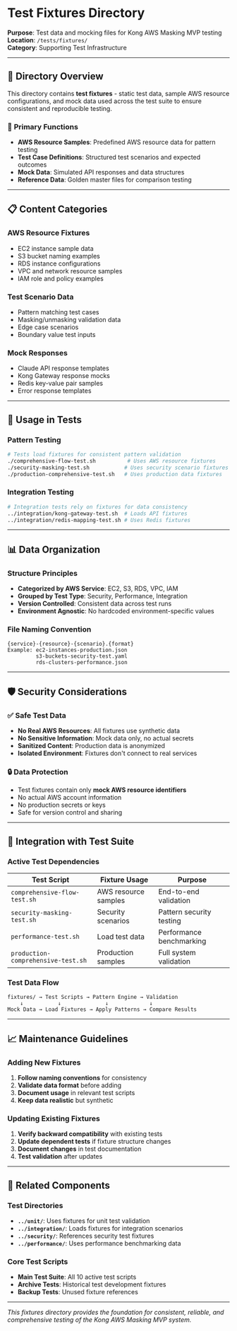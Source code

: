 # Test Fixtures Directory

**Purpose**: Test data and mocking files for Kong AWS Masking MVP testing  
**Location**: `/tests/fixtures/`  
**Category**: Supporting Test Infrastructure

---

## 📁 Directory Overview

This directory contains **test fixtures** - static test data, sample AWS resource configurations, and mock data used across the test suite to ensure consistent and reproducible testing.

### 🎯 **Primary Functions**
- **AWS Resource Samples**: Predefined AWS resource data for pattern testing
- **Test Case Definitions**: Structured test scenarios and expected outcomes
- **Mock Data**: Simulated API responses and data structures
- **Reference Data**: Golden master files for comparison testing

---

## 📋 **Content Categories**

### **AWS Resource Fixtures**
- EC2 instance sample data
- S3 bucket naming examples
- RDS instance configurations
- VPC and network resource samples
- IAM role and policy examples

### **Test Scenario Data**
- Pattern matching test cases
- Masking/unmasking validation data
- Edge case scenarios
- Boundary value test inputs

### **Mock Responses**
- Claude API response templates
- Kong Gateway response mocks
- Redis key-value pair samples
- Error response templates

---

## 🔧 **Usage in Tests**

### **Pattern Testing**
```bash
# Tests load fixtures for consistent pattern validation
./comprehensive-flow-test.sh          # Uses AWS resource fixtures
./security-masking-test.sh           # Uses security scenario fixtures
./production-comprehensive-test.sh   # Uses production data fixtures
```

### **Integration Testing**
```bash
# Integration tests rely on fixtures for data consistency
../integration/kong-gateway-test.sh  # Loads API fixtures
../integration/redis-mapping-test.sh # Uses Redis fixtures
```

---

## 📊 **Data Organization**

### **Structure Principles**
- **Categorized by AWS Service**: EC2, S3, RDS, VPC, IAM
- **Grouped by Test Type**: Security, Performance, Integration
- **Version Controlled**: Consistent data across test runs
- **Environment Agnostic**: No hardcoded environment-specific values

### **File Naming Convention**
```
{service}-{resource}-{scenario}.{format}
Example: ec2-instances-production.json
         s3-buckets-security-test.yaml
         rds-clusters-performance.json
```

---

## 🛡️ **Security Considerations**

### ✅ **Safe Test Data**
- **No Real AWS Resources**: All fixtures use synthetic data
- **No Sensitive Information**: Mock data only, no actual secrets
- **Sanitized Content**: Production data is anonymized
- **Isolated Environment**: Fixtures don't connect to real services

### 🔒 **Data Protection**
- Test fixtures contain only **mock AWS resource identifiers**
- No actual AWS account information
- No production secrets or keys
- Safe for version control and sharing

---

## 🧪 **Integration with Test Suite**

### **Active Test Dependencies**
| Test Script | Fixture Usage | Purpose |
|-------------|---------------|---------|
| `comprehensive-flow-test.sh` | AWS resource samples | End-to-end validation |
| `security-masking-test.sh` | Security scenarios | Pattern security testing |
| `performance-test.sh` | Load test data | Performance benchmarking |
| `production-comprehensive-test.sh` | Production samples | Full system validation |

### **Test Data Flow**
```
fixtures/ → Test Scripts → Pattern Engine → Validation
    ↓           ↓              ↓             ↓
Mock Data → Load Fixtures → Apply Patterns → Compare Results
```

---

## 📈 **Maintenance Guidelines**

### **Adding New Fixtures**
1. **Follow naming conventions** for consistency
2. **Validate data format** before adding
3. **Document usage** in relevant test scripts
4. **Keep data realistic** but synthetic

### **Updating Existing Fixtures**
1. **Verify backward compatibility** with existing tests
2. **Update dependent tests** if fixture structure changes
3. **Document changes** in test documentation
4. **Test validation** after updates

---

## 🔗 **Related Components**

### **Test Directories**
- **`../unit/`**: Uses fixtures for unit test validation
- **`../integration/`**: Loads fixtures for integration scenarios
- **`../security/`**: References security test fixtures
- **`../performance/`**: Uses performance benchmarking data

### **Core Test Scripts**
- **Main Test Suite**: All 10 active test scripts
- **Archive Tests**: Historical test development fixtures
- **Backup Tests**: Unused fixture references

---

*This fixtures directory provides the foundation for consistent, reliable, and comprehensive testing of the Kong AWS Masking MVP system.*